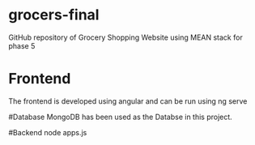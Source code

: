 # grocers-final
GitHub repository of Grocery Shopping Website using MEAN stack for phase 5
# Frontend
The frontend is developed using angular and can be run using
ng serve

#Database
MongoDB has been used as the Databse in this project. 

#Backend
node apps.js
